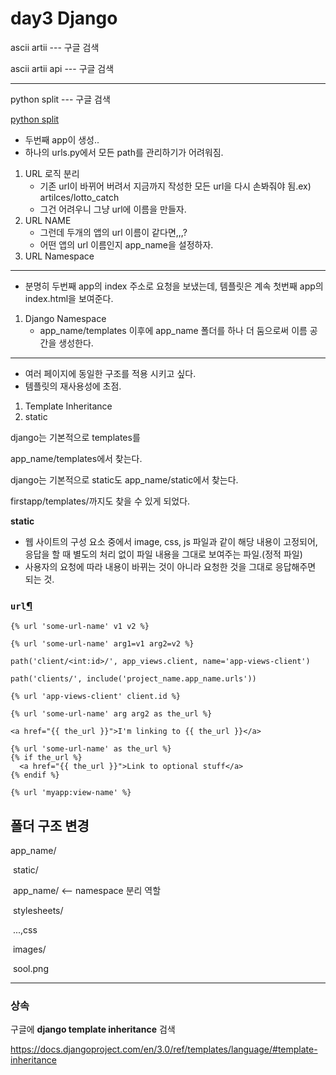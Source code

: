 # day3 Django



ascii artii --- 구글 검색

ascii artii api --- 구글 검색

---

python split --- 구글 검색

[python split](https://docs.python.org/ko/3.7/library/stdtypes.html) 



- 두번째 app이 생성..
- 하나의 urls.py에서 모든 path를 관리하기가 어려워짐.

1. URL 로직 분리
   - 기존 url이 바뀌어 버려서 지금까지 작성한 모든 url을 다시 손봐줘야 됨.ex) artilces/lotto_catch
   - 그건 어려우니 그냥 url에 이름을 만들자.
2. URL NAME
   - 그런데 두개의 앱의 url 이름이 같다면,,,?
   - 어떤 앱의 url 이름인지 app_name을 설정하자.
3. URL Namespace

----

- 분명히 두번째 app의 index 주소로 요청을 보냈는데, 템플릿은 계속 첫번째 app의 index.html을 보여준다.

1. Django Namespace
   - app_name/templates 이후에 app_name 폴더를 하나 더 둠으로써 이름 공간을 생성한다.

---

- 여러 페이지에 동일한 구조를 적용 시키고 싶다.
- 템플릿의 재사용성에 초점.

1. Template Inheritance
2. static

django는 기본적으로 templates를

app_name/templates에서 찾는다.



django는 기본적으로 static도 app_name/static에서 찾는다.



firstapp/templates/까지도 찾을 수 있게 되었다.



**static**

- 웹 사이트의 구성 요소 중에서 image, css, js 파일과 같이 해당 내용이 고정되어, 응답을 할 때 별도의 처리 없이 파일 내용을 그대로 보여주는 파일.(정적 파일)
- 사용자의 요청에 따라 내용이 바뀌는 것이 아니라 요청한 것을 그대로 응답해주면 되는 것.



### `url`[¶](https://docs.djangoproject.com/en/3.0/ref/templates/builtins/#url)

```
{% url 'some-url-name' v1 v2 %}
```

```
{% url 'some-url-name' arg1=v1 arg2=v2 %}
```

```
path('client/<int:id>/', app_views.client, name='app-views-client')
```

```
path('clients/', include('project_name.app_name.urls'))
```

```
{% url 'app-views-client' client.id %}
```

```
{% url 'some-url-name' arg arg2 as the_url %}

<a href="{{ the_url }}">I'm linking to {{ the_url }}</a>
```

```
{% url 'some-url-name' as the_url %}
{% if the_url %}
  <a href="{{ the_url }}">Link to optional stuff</a>
{% endif %}
```

```
{% url 'myapp:view-name' %}
```



## 폴더 구조 변경

app_name/

​	static/

​		app_name/    <-- namespace 분리 역할

​			stylesheets/

​				...,css

​			images/

​				sool.png

---

### 상속

구글에 **django template inheritance** 검색

https://docs.djangoproject.com/en/3.0/ref/templates/language/#template-inheritance

 